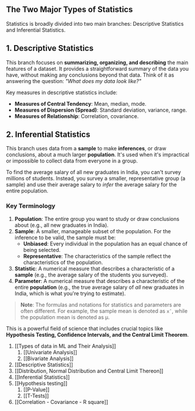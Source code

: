 ## The Two Major Types of Statistics
Statistics is broadly divided into two main branches: Descriptive Statistics and Inferential Statistics.
## 1. Descriptive Statistics
This branch focuses on **summarizing, organizing, and describing** the main features of a dataset. It provides a straightforward summary of the data you have, without making any conclusions beyond that data.
Think of it as answering the question: _"What does my data look like?"_

Key measures in descriptive statistics include:
- **Measures of Central Tendency**: Mean, median, mode.
- **Measures of Dispersion (Spread)**: Standard deviation, variance, range.
- **Measures of Relationship**: Correlation, covariance.

## 2. Inferential Statistics
This branch uses data from a **sample** to make **inferences**, or draw conclusions, about a much larger **population**. It's used when it's impractical or impossible to collect data from everyone in a group.

To find the average salary of all new graduates in India, you can't survey millions of students. Instead, you survey a smaller, representative group (a sample) and use their average salary to _infer_ the average salary for the entire population.
### Key Terminology

1. **Population**: The entire group you want to study or draw conclusions about (e.g., all new graduates in India).
2. **Sample**: A smaller, manageable subset of the population. For the inference to be valid, the sample must be:
	- **Unbiased**: Every individual in the population has an equal chance of being selected.
	- **Representative**: The characteristics of the sample reflect the characteristics of the population.
3. **Statistic**: A numerical measure that describes a characteristic of a **sample** (e.g., the average salary of the students you surveyed).
4. **Parameter**: A numerical measure that describes a characteristic of the entire **population** (e.g., the true average salary of _all_ new graduates in India, which is what you're trying to estimate).

> **Note**: The formulas and notations for statistics and parameters are often different. For example, the sample mean is denoted as `xˉ`, while the population mean is denoted as μ.

This is a powerful field of science that includes crucial topics like **Hypothesis Testing, Confidence Intervals, and the Central Limit Theorem**.


1. [[Types of data in ML and Their Analysis]]
	1. [[Univariate Analysis]]
	2. [[Bivariate Analysis]]
2. [[Descriptive Statistics]]
3. [[Distribution, Normal Distribution and Central Limit Thereon]]
4. [[Inferential Statistics]]
5. [[Hypothesis testing]]
	1. [[P-Value]]
	2. [[T-Tests]]
6. [[Correlation - Covariance - R square]]




